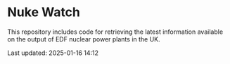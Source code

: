 # Nuke Watch

This repository includes code for retrieving the latest information available on the output of EDF nuclear power plants in the UK.

Last updated: 2025-01-16 14:12